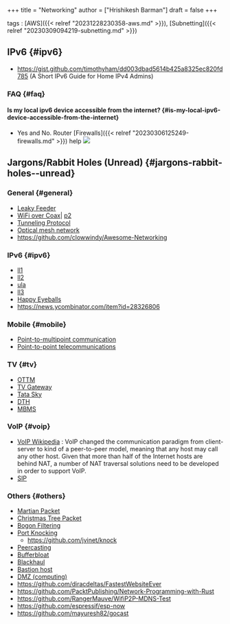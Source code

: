 +++
title = "Networking"
author = ["Hrishikesh Barman"]
draft = false
+++

tags
: [AWS]({{< relref "20231228230358-aws.md" >}}), [Subnetting]({{< relref "20230309094219-subnetting.md" >}})


## IPv6 {#ipv6}

-   <https://gist.github.com/timothyham/dd003dbad5614b425a8325ec820fd785> (A Short IPv6 Guide for Home IPv4 Admins)


### FAQ {#faq}


#### Is my local ipv6 device accessible from the internet? {#is-my-local-ipv6-device-accessible-from-the-internet}

-   Yes and No. Router [Firewalls]({{< relref "20230306125249-firewalls.md" >}}) help
    ![](/ox-hugo/20221101143905-networking-122696162.png)


## Jargons/Rabbit Holes (Unread) {#jargons-rabbit-holes--unread}


### General {#general}

-   [Leaky Feeder](https://en.wikipedia.org/wiki/Leaky_feeder)
-   [WiFi over Coax](https://en.wikipedia.org/wiki/Wi-Fi_over_Coax)| [p2](https://wifiovercoax.mcleodnet.com/)
-   [Tunneling Protocol](https://en.wikipedia.org/wiki/Tunneling_protocol)
-   [Optical mesh network](https://en.wikipedia.org/wiki/Optical_mesh_network)
-   <https://github.com/clowwindy/Awesome-Networking>


### IPv6 {#ipv6}

-   [ll1](https://blog.zivaro.com/need-know-link-local-ipv6-addresses)
-   [ll2](https://labs.ripe.net/Members/philip_homburg/whats-the-deal-with-ipv6-link-local-addresses)
-   [ula](https://en.wikipedia.org/wiki/Unique_local_address)
-   [ll3](https://serverfault.com/questions/118324/what-is-a-link-local-address)
-   [Happy Eyeballs](https://en.wikipedia.org/wiki/Happy_Eyeballs)
-   <https://news.ycombinator.com/item?id=28326806>


### Mobile {#mobile}

-   [Point-to-multipoint communication](https://en.wikipedia.org/wiki/Point-to-multipoint_communication)
-   [Point-to-point telecommunications](https://en.wikipedia.org/wiki/Point-to-point_(telecommunications))


### TV {#tv}

-   [OTTM](https://en.wikipedia.org/wiki/Over-the-top_media_service)
-   [TV Gateway](https://en.wikipedia.org/wiki/TV_gateway)
-   [Tata Sky](https://en.wikipedia.org/wiki/Tata_Sky)
-   [DTH](https://en.wikipedia.org/wiki/Direct-to-home_television_in_India)
-   [MBMS](https://en.wikipedia.org/wiki/Multimedia_Broadcast_Multicast_Service)


### VoIP {#voip}

-   [VoIP Wikipedia](https://en.wikipedia.org/wiki/Voice_over_IP) : VoIP changed the communication paradigm from client-server to kind of a peer-to-peer model, meaning that any host may call any other host. Given that more than half of the Internet hosts are behind NAT, a number of NAT traversal solutions need to be developed in order to support VoIP.
-   [SIP](https://en.wikipedia.org/wiki/Session_Initiation_Protocol)


### Others {#others}

-   [Martian Packet](https://en.wikipedia.org/wiki/Martian_packet)
-   [Christmas Tree Packet](https://en.wikipedia.org/wiki/Christmas_tree_packet)
-   [Bogon Filtering](https://en.wikipedia.org/wiki/Bogon_filtering)
-   [Port Knocking](https://en.wikipedia.org/wiki/Port_knocking)
    -   <https://github.com/jvinet/knock>
-   [Peercasting](https://en.wikipedia.org/wiki/Peercasting)
-   [Bufferbloat](https://en.wikipedia.org/wiki/Bufferbloat)
-   [Blackhaul](https://en.wikipedia.org/wiki/Backhaul_(telecommunications))
-   [Bastion host](https://en.wikipedia.org/wiki/Bastion_host)
-   [DMZ (computing)](https://en.wikipedia.org/wiki/DMZ_(computing))
-   <https://github.com/diracdeltas/FastestWebsiteEver>
-   <https://github.com/PacktPublishing/Network-Programming-with-Rust>
-   <https://github.com/RangerMauve/WifiP2P-MDNS-Test>
-   <https://github.com/espressif/esp-now>
-   <https://github.com/mayuresh82/gocast>
